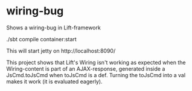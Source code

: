 # wiring-bug
Shows a wiring-bug in Lift-framework

./sbt
compile
container:start

This will start jetty on http://localhost:8090/

This project shows that Lift's Wiring isn't working as expected when the Wiring-content is part of an AJAX-response, generated inside a JsCmd.toJsCmd when toJsCmd is a def. Turning the toJsCmd into a val makes it work (it is evaluated eagerly).
